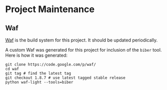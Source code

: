 Project Maintenance
===================

Waf
---

[Waf][] is the build system for this project. It should be updated periodically.

A custom Waf was generated for this project for inclusion of the `biber` tool. Here is how it was generated:

    git clone https://code.google.com/p/waf/
    cd waf
    git tag # find the latest tag
    git checkout 1.8.7 # use latest tagged stable release
    python waf-light --tools=biber

[Waf]: https://code.google.com/p/waf/

